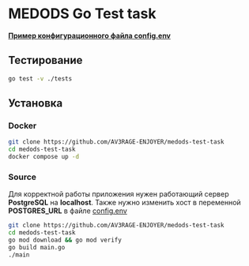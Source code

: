 # MEDODS Go Test task

**[Пример конфигурационного файла config.env](config.env)**

## Тестирование

```bash
go test -v ./tests
```

## Установка

### Docker
```bash
git clone https://github.com/AV3RAGE-ENJOYER/medods-test-task
cd medods-test-task
docker compose up -d
```

### Source

Для корректной работы приложения нужен работающий сервер **PostgreSQL** на **localhost**. Также нужно изменить хост в переменной **POSTGRES_URL** в файле [config.env](config.env)  

```bash
git clone https://github.com/AV3RAGE-ENJOYER/medods-test-task
cd medods-test-task
go mod download && go mod verify
go build main.go
./main
```